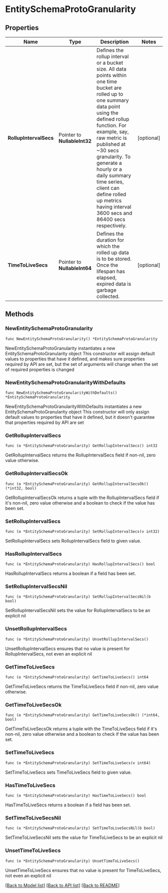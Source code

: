 # EntitySchemaProtoGranularity

## Properties

Name | Type | Description | Notes
------------ | ------------- | ------------- | -------------
**RollupIntervalSecs** | Pointer to **NullableInt32** | Defines the rollup interval or a bucket size. All data points within one time bucket are rolled up to one summary data point using the defined rollup function. For example, say, raw metric is published at ~30 secs granularity. To generate a hourly or a daily summary time series, client can define rolled up metrics having interval 3600 secs and 86400 secs respectively. | [optional] 
**TimeToLiveSecs** | Pointer to **NullableInt64** | Defines the duration for which the rolled up data is to be stored. Once the lifespan has elapsed, expired data is garbage collected. | [optional] 

## Methods

### NewEntitySchemaProtoGranularity

`func NewEntitySchemaProtoGranularity() *EntitySchemaProtoGranularity`

NewEntitySchemaProtoGranularity instantiates a new EntitySchemaProtoGranularity object
This constructor will assign default values to properties that have it defined,
and makes sure properties required by API are set, but the set of arguments
will change when the set of required properties is changed

### NewEntitySchemaProtoGranularityWithDefaults

`func NewEntitySchemaProtoGranularityWithDefaults() *EntitySchemaProtoGranularity`

NewEntitySchemaProtoGranularityWithDefaults instantiates a new EntitySchemaProtoGranularity object
This constructor will only assign default values to properties that have it defined,
but it doesn't guarantee that properties required by API are set

### GetRollupIntervalSecs

`func (o *EntitySchemaProtoGranularity) GetRollupIntervalSecs() int32`

GetRollupIntervalSecs returns the RollupIntervalSecs field if non-nil, zero value otherwise.

### GetRollupIntervalSecsOk

`func (o *EntitySchemaProtoGranularity) GetRollupIntervalSecsOk() (*int32, bool)`

GetRollupIntervalSecsOk returns a tuple with the RollupIntervalSecs field if it's non-nil, zero value otherwise
and a boolean to check if the value has been set.

### SetRollupIntervalSecs

`func (o *EntitySchemaProtoGranularity) SetRollupIntervalSecs(v int32)`

SetRollupIntervalSecs sets RollupIntervalSecs field to given value.

### HasRollupIntervalSecs

`func (o *EntitySchemaProtoGranularity) HasRollupIntervalSecs() bool`

HasRollupIntervalSecs returns a boolean if a field has been set.

### SetRollupIntervalSecsNil

`func (o *EntitySchemaProtoGranularity) SetRollupIntervalSecsNil(b bool)`

 SetRollupIntervalSecsNil sets the value for RollupIntervalSecs to be an explicit nil

### UnsetRollupIntervalSecs
`func (o *EntitySchemaProtoGranularity) UnsetRollupIntervalSecs()`

UnsetRollupIntervalSecs ensures that no value is present for RollupIntervalSecs, not even an explicit nil
### GetTimeToLiveSecs

`func (o *EntitySchemaProtoGranularity) GetTimeToLiveSecs() int64`

GetTimeToLiveSecs returns the TimeToLiveSecs field if non-nil, zero value otherwise.

### GetTimeToLiveSecsOk

`func (o *EntitySchemaProtoGranularity) GetTimeToLiveSecsOk() (*int64, bool)`

GetTimeToLiveSecsOk returns a tuple with the TimeToLiveSecs field if it's non-nil, zero value otherwise
and a boolean to check if the value has been set.

### SetTimeToLiveSecs

`func (o *EntitySchemaProtoGranularity) SetTimeToLiveSecs(v int64)`

SetTimeToLiveSecs sets TimeToLiveSecs field to given value.

### HasTimeToLiveSecs

`func (o *EntitySchemaProtoGranularity) HasTimeToLiveSecs() bool`

HasTimeToLiveSecs returns a boolean if a field has been set.

### SetTimeToLiveSecsNil

`func (o *EntitySchemaProtoGranularity) SetTimeToLiveSecsNil(b bool)`

 SetTimeToLiveSecsNil sets the value for TimeToLiveSecs to be an explicit nil

### UnsetTimeToLiveSecs
`func (o *EntitySchemaProtoGranularity) UnsetTimeToLiveSecs()`

UnsetTimeToLiveSecs ensures that no value is present for TimeToLiveSecs, not even an explicit nil

[[Back to Model list]](../README.md#documentation-for-models) [[Back to API list]](../README.md#documentation-for-api-endpoints) [[Back to README]](../README.md)


